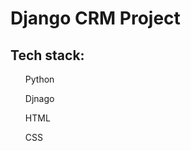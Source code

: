 <h1>Django CRM Project</h1>
  <h2>Tech stack: </h2>
  <ul>Python</ul>
  <ul>Djnago</ul>
  <ul>HTML</ul>
  <ul>CSS</ul>


